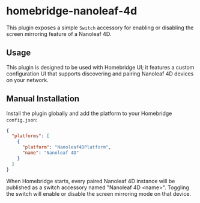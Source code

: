 # homebridge-nanoleaf-4d

This plugin exposes a simple `Switch` accessory for enabling or disabling the
screen mirroring feature of a Nanoleaf 4D.

## Usage

This plugin is designed to be used with Homebridge UI; it features a custom configuration UI that supports discovering and pairing Nanoleaf
4D devices on your network.

## Manual Installation

Install the plugin globally and add the platform to your Homebridge
`config.json`:

```json
{
  "platforms": [
    {
      "platform": "Nanoleaf4DPlatform",
      "name": "Nanoleaf 4D"
    }
  ]
}
```

When Homebridge starts, every paired Nanoleaf 4D instance will be published as a
switch accessory named "Nanoleaf 4D &lt;name&gt;". Toggling the switch will enable or
disable the screen mirroring mode on that device.
